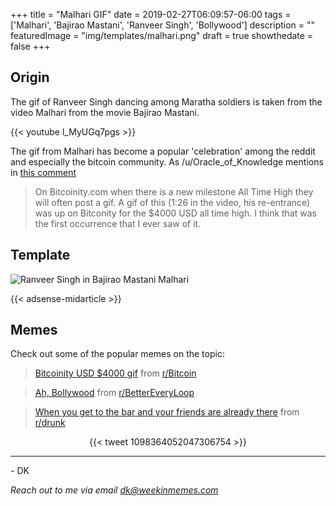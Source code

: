 +++
title = "Malhari GIF"
date = 2019-02-27T06:09:57-06:00
tags = ['Malhari', 'Bajirao Mastani', 'Ranveer Singh', 'Bollywood']
description = ""
featuredImage = "img/templates/malhari.png"
draft = true
showthedate = false
+++

## Origin


The gif of Ranveer Singh dancing among Maratha soldiers is taken from the video Malhari from the movie Bajirao Mastani.

{{< youtube l_MyUGq7pgs >}}


The gif from Malhari has become a popular 'celebration' among the reddit and especially the bitcoin community. As /u/Oracle_of_Knowledge mentions in [this comment](https://www.reddit.com/r/Bitcoin/comments/7huxnh/12k_que_the_music_release_the_memes/dqu8h5d/)

> On Bitcoinity.com when there is a new milestone All Time High they will often post a gif.
> A gif of this (1:26 in the video, his re-entrance) was up on Bitconity for the $4000 USD all time high. I think that was the first occurrence that I ever saw of it.


## Template

![Ranveer Singh in Bajirao Mastani Malhari](img/templates/malhari.gif)

{{< adsense-midarticle >}}

## Memes

Check out some of the popular memes on the topic:

<script async src="//embed.redditmedia.com/widgets/platform.js" charset="UTF-8"></script>

<blockquote class="reddit-card" data-card-created="1551271547"><a href="https://www.reddit.com/r/Bitcoin/comments/6tcg99/bitcoinity_usd_4000_gif/">Bitcoinity USD $4000 gif</a> from <a href="http://www.reddit.com/r/Bitcoin">r/Bitcoin</a></blockquote>

<blockquote class="reddit-card" data-card-created="1551270917"><a href="https://www.reddit.com/r/BetterEveryLoop/comments/6uah1i/ah_bollywood/">Ah, Bollywood</a> from <a href="http://www.reddit.com/r/BetterEveryLoop">r/BetterEveryLoop</a></blockquote>


<blockquote class="reddit-card" data-card-created="1551271386"><a href="https://www.reddit.com/r/drunk/comments/71gzc1/when_you_get_to_the_bar_and_your_friends_are/">When you get to the bar and your friends are already there</a> from <a href="http://www.reddit.com/r/drunk">r/drunk</a></blockquote>

<center> {{< tweet 1098364052047306754 >}} </center>

---
\- DK

*Reach out to me via email [dk@weekinmemes.com](mailto:dk@weekinmemes.com)*





